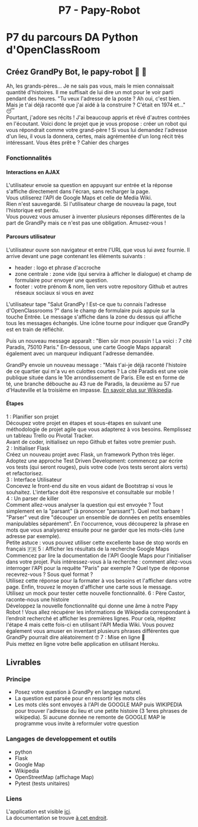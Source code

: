 # <center> P7 - Papy-Robot  </center>  

# P7 du parcours DA Python d'OpenClassRoom

## Créez GrandPy Bot, le papy-robot 🤖 👴  

Ah, les grands-pères... Je ne sais pas vous, mais le mien connaissait quantité d'histoires. Il me suffisait de lui dire un mot pour le voir parti pendant des heures. "Tu veux l'adresse de la poste ? Ah oui, c'est bien. Mais je t'ai déjà raconté que j'ai aidé à la construire ? C'était en 1974 et..." 😴  
Pourtant, j'adore ses récits ! J'ai beaucoup appris et rêvé d'autres contrées en l'écoutant. Voici donc le projet que je vous propose : créer un robot qui vous répondrait comme votre grand-père ! Si vous lui demandez l'adresse d'un lieu, il vous la donnera, certes, mais agrémentée d'un long récit très intéressant. Vous êtes prêt·e ?
Cahier des charges  
### Fonctionnalités
#### Interactions en AJAX  
L'utilisateur envoie sa question en appuyant sur entrée et la réponse s'affiche directement dans l'écran, sans recharger la page.  
 Vous utiliserez l'API de Google Maps et celle de Media Wiki.  
 Rien n'est sauvegardé. Si l'utilisateur charge de nouveau la page, tout l'historique est perdu.  
 Vous pouvez vous amuser à inventer plusieurs réponses différentes de la part de GrandPy mais ce n'est pas une obligation. Amusez-vous !  
#### Parcours utilisateur  
L'utilisateur ouvre son navigateur et entre l'URL que vous lui avez fournie. Il arrive devant une page contenant les éléments suivants :  
- header : logo et phrase d'accroche  
- zone centrale : zone vide (qui servira à afficher le dialogue) et champ de formulaire pour envoyer une question.  
- footer : votre prénom & nom, lien vers votre repository Github et autres réseaux sociaux si vous en avez  

L'utilisateur tape "Salut GrandPy ! Est-ce que tu connais l'adresse d'OpenClassrooms ?" dans le champ de formulaire puis appuie sur la touche Entrée. Le message s'affiche dans la zone du dessus qui affiche tous les messages échangés. Une icône tourne pour indiquer que GrandPy est en train de réfléchir.  

Puis un nouveau message apparaît : "Bien sûr mon poussin ! La voici : 7 cité Paradis, 75010 Paris." En-dessous, une carte Google Maps apparaît également avec un marqueur indiquant l'adresse demandée.  

GrandPy envoie un nouveau message : "Mais t'ai-je déjà raconté l'histoire de ce quartier qui m'a vu en culottes courtes ? La cité Paradis est une voie publique située dans le 10e arrondissement de Paris. Elle est en forme de té, une branche débouche au 43 rue de Paradis, la deuxième au 57 rue d'Hauteville et la troisième en impasse. [En savoir plus sur Wikipedia](https://fr.wikipedia.org/wiki/Cit%C3%A9_Paradis).  


#### Étapes  
1 : Planifier son projet  
Découpez votre projet en étapes et sous-étapes en suivant une méthodologie de projet agile que vous adapterez à vos besoins. Remplissez un tableau Trello ou Pivotal Tracker.  
Avant de coder, initialisez un repo Github et faites votre premier push.  
2 : Initialiser Flask  
Créez un nouveau projet avec Flask, un framework Python très léger.  
Adoptez une approche Test Driven Development: commencez par écrire vos tests (qui seront rouges), puis votre code (vos tests seront alors verts) et refactorisez.  
3 : Interface Utilisateur  
Concevez le front-end du site en vous aidant de Bootstrap si vous le souhaitez. L'interface doit être responsive et consultable sur mobile !  
4 : Un parser de killer  
Comment allez-vous analyser la question qui est envoyée ? Tout simplement en la "parsant" (à prononcer "parssant"). Quel mot barbare ! "Parser" veut dire "découper un ensemble de données en petits ensembles manipulables séparément". En l'occurrence, vous découperez la phrase en mots que vous analyserez ensuite pour ne garder que les mots-clés (une adresse par exemple).  
Petite astuce : vous pouvez utiliser cette excellente base de stop words en français 🇫🇷
5 : Afficher les résultats de la recherche Google Maps  
Commencez par lire la documentation de l'API Google Maps pour l'initialiser dans votre projet. Puis intéressez-vous à la recherche : comment allez-vous interroger l'API pour la requête "Paris" par exemple ? Quel type de réponse recevrez-vous ? Sous quel format ?  
Utilisez cette réponse pour la formater à vos besoins et l'afficher dans votre page. Enfin, trouvez le moyen d'afficher une carte sous le message.  
Utilisez un mock pour tester cette nouvelle fonctionnalité.
6 : Père Castor, raconte-nous une histoire  
Développez la nouvelle fonctionnalité qui donne une âme à notre Papy Robot ! Vous allez récupérer les informations de Wikipedia correspondant à l’endroit recherché et afficher les premières lignes.
Pour cela, répétez l'étape 4 mais cette fois-ci en utilisant l'API Media Wiki. Vous pouvez également vous amuser en inventant plusieurs phrases différentes que GrandPy pourrait dire aléatoirement 🤓
7 : Mise en ligne 🚀  
Puis mettez en ligne votre belle application en utilisant Heroku.  

## Livrables  
### Principe  
 - Posez votre question à GrandPy en langage naturel.  
 - La question est parsée pour en ressortir les mots clés  
 - Les mots clés sont envoyés à l'API de GOOGLE MAP puis WIKIPEDIA pour trouver l'adresse du lieu et une petite histoire (3 1eres phrases de wikipedia). Si aucune donnée ne remonte de GOOGLE MAP le programme vous invite à reformuler votre question  
### Langages de developpement et outils  
 - python  
 - Flask  
 - Google Map  
 - Wikipedia  
 - OpenStreetMap (affichage Map)  
 - Pytest (tests unitaires)  
### Liens  
L'application est visible [ici](https://jmlm-p7papybot.herokuapp.com/).  
La documentation se trouve [à cet endroit](https://github.com/jmlm74/P7-papybot/tree/master/Doc).  

